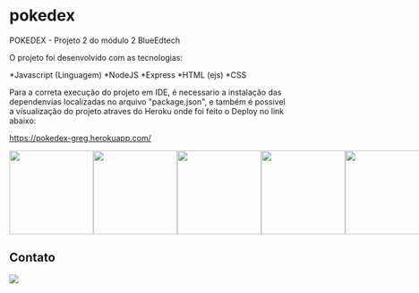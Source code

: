 # pokedex

POKEDEX - Projeto 2 do módulo 2 BlueEdtech

O projeto foi desenvolvido com as tecnologias:

*Javascript (Linguagem)
*NodeJS
*Express
*HTML (ejs)
*CSS



Para a correta execução do projeto em IDE, é necessario a instalação das dependenvias localizadas no arquivo "package.json", e também é possivel a visualização do projeto atraves do Heroku onde foi feito o Deploy no link abaixo:

https://pokedex-greg.herokuapp.com/


<div style="display: flex;" style="gap: 10;">

<img src="https://raw.githubusercontent.com/tomchen/stack-icons/634d5c036a2a7ca0115c94ab2ce86c7e79e01e13/logos/javascript.svg" height="150" width="150"/>

<img src="https://raw.githubusercontent.com/tomchen/stack-icons/634d5c036a2a7ca0115c94ab2ce86c7e79e01e13/logos/express.svg" height="150" width="150"/>

<img src="https://raw.githubusercontent.com/tomchen/stack-icons/634d5c036a2a7ca0115c94ab2ce86c7e79e01e13/logos/nodemon.svg" height="150" width="150"/>

<img src="https://img.icons8.com/color/144/000000/css3.png" height="150" width="150"/>

<img src="https://img.icons8.com/color/144/000000/html-5--v1.png" height="150" width="150"/>

</div>

## Contato

<a href="https://www.linkedin.com/in/greg%C3%B3rio-neto-a0119b239/" target="_blank"> <img src="https://img.icons8.com/fluency/144/000000/linkedin.png"/></a>